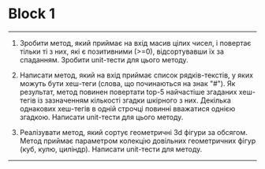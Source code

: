 # Block 1 
___________________________________________________________________________________________

1. Зробити метод, який приймає на вхід масив цілих чисел,
   і повертає тільки ті з них, які є позитивними
   (>=0), відсортувавши їх за спаданням.
   Зробити unit-тести для цього методу.

2. Написати метод, який на вхід приймає список рядків-текстів,
   у яких можуть бути хеш-теги (слова, що починаються на знак "#").
   Як результат, метод повинен повертати top-5 найчастіше згаданих хеш-тегів
   із зазначенням кількості згадки шкірного з них. Декілька однакових хеш-тегів
   в одній строчці повинні вважатися однією згадкою. Написати unit-тести для цього методу.

3. Реалізувати метод, який сортує геометричні 3d фігури за обсягом.
   Метод приймає параметром колекцію довільних геометричних фігур (куб, кулю, циліндр).
   Написати unit-тести для методу.
________________________________________________________________________________________
